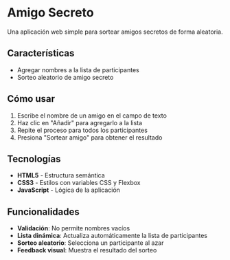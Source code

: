 # Amigo Secreto

Una aplicación web simple para sortear amigos secretos de forma aleatoria.

## Características

- Agregar nombres a la lista de participantes
- Sorteo aleatorio de amigo secreto

## Cómo usar

1. Escribe el nombre de un amigo en el campo de texto
2. Haz clic en "Añadir" para agregarlo a la lista
3. Repite el proceso para todos los participantes
4. Presiona "Sortear amigo" para obtener el resultado

## Tecnologías

- **HTML5** - Estructura semántica
- **CSS3** - Estilos con variables CSS y Flexbox
- **JavaScript** - Lógica de la aplicación

## Funcionalidades

- **Validación**: No permite nombres vacíos
- **Lista dinámica**: Actualiza automáticamente la lista de participantes
- **Sorteo aleatorio**: Selecciona un participante al azar
- **Feedback visual**: Muestra el resultado del sorteo